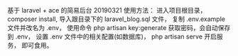 基于 laravel + ace 的简易后台
20190321
使用方法：
进入项目根目录，
composer install,
导入跟目录下的 laravel_blog.sql 文件，
复制 .env.example 文件并改名为 .env，
使用命令 php artisan key:generate 获取密码，会自动保存到 .env，
设置 .env 文件中的相关配置(如数据库)，
php artisan serve 开启服务，
即可食用。
